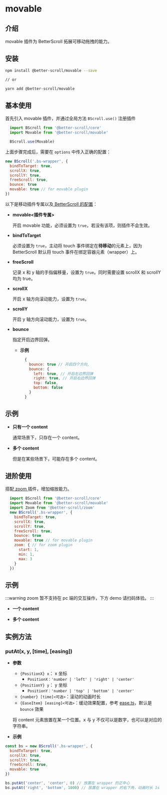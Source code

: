 # movable

## 介绍

movable 插件为 BetterScroll 拓展可移动拖拽的能力。

## 安装

```bash
npm install @better-scroll/movable --save

// or

yarn add @better-scroll/movable
```

## 基本使用

首先引入 movable 插件，并通过全局方法 `BScroll.use()` 注册插件

```js
  import BScroll from '@better-scroll/core'
  import Movable from '@better-scroll/movable'

  BScroll.use(Movable)
```

上面步骤完成后，需要在 `options` 中传入正确的配置：

```js
new BScroll('.bs-wrapper', {
  bindToTarget: true,
  scrollX: true,
  scrollY: true,
  freeScroll: true,
  bounce: true
  movable: true // for movable plugin
})
```

以下是移动插件专属以及[ BetterScroll 的配置](../guide/base-scroll-options.html)：

- **movable<插件专属>**

  开启 movable 功能，必须设置为 `true`，若没有该项，则插件不会生效。

- **bindToTarget**

  必须设置为 `true`，主动将 touch 事件绑定在**待移动**的元素上，因为BetterScroll 默认将 touch 事件在绑定容器元素（wrapper）上。

- **freeScroll**

  记录 x 和 y 轴的手指偏移量，设置为 `true`。同时需要设置 scrollX 和 scrollY 均为 true。

- **scrollX**

  开启 x 轴方向滚动能力，设置为 `true`。

- **scrollY**

  开启 y 轴方向滚动能力，设置为 `true`。

- **bounce**

  指定开启边界回弹。

  - **示例**

    ```js
      {
        bounce: true // 开启四个方向,
        bounce: {
          left: true, // 开启左边界回弹
          right: true, // 开启右边界回弹
          top: false,
          bottom: false
        }
      }
    ```
## 示例

  - **只有一个 content**

    通常场景下，只存在一个 content。

    <demo qrcode-url="movable/default" :render-code="true">
      <template slot="code-template">
        <<< @/examples/vue/components/movable/default.vue?template
      </template>
      <template slot="code-script">
        <<< @/examples/vue/components/movable/default.vue?script
      </template>
      <template slot="code-style">
        <<< @/examples/vue/components/movable/default.vue?style
      </template>
      <movable-default slot="demo"></movable-default>
    </demo>

  - **多个 content**

    但是在某些场景下，可能存在多个 content。

    <demo qrcode-url="movable/multi-content">
      <template slot="code-template">
        <<< @/examples/vue/components/movable/multi-content.vue?template
      </template>
      <template slot="code-script">
        <<< @/examples/vue/components/movable/multi-content.vue?script
      </template>
      <template slot="code-style">
        <<< @/examples/vue/components/movable/multi-content.vue?style
      </template>
      <movable-multi-content slot="demo"></movable-multi-content>
    </demo>

## 进阶使用

搭配[ zoom ](./zoom.html#介绍)插件，增加缩放能力。

```js
  import BScroll from '@better-scroll/core'
  import Movable from '@better-scroll/movable'
  import Zoom from '@better-scroll/zoom'
  new BScroll('.bs-wrapper', {
    bindToTarget: true,
    scrollX: true,
    scrollY: true,
    freeScroll: true,
    bounce: true
    movable: true // for movable plugin
    zoom: { // for zoom plugin
      start: 1,
      min: 1,
      max: 3
    }
  })
```

## 示例

  :::warning
  zoom 暂不支持在 pc 端的交互操作，下方 demo 请扫码体验。
  :::

  - **一个 content**

    <demo qrcode-url="movable/scale">
      <template slot="code-template">
        <<< @/examples/vue/components/movable/scale.vue?template
      </template>
      <template slot="code-script">
        <<< @/examples/vue/components/movable/scale.vue?script
      </template>
      <template slot="code-style">
        <<< @/examples/vue/components/movable/scale.vue?style
      </template>
      <movable-scale slot="demo"></movable-scale>
    </demo>

  - **多个 content**

    <demo qrcode-url="movable/multi-content-scale">
      <template slot="code-template">
        <<< @/examples/vue/components/movable/multi-content-scale.vue?template
      </template>
      <template slot="code-script">
        <<< @/examples/vue/components/movable/multi-content-scale.vue?script
      </template>
      <template slot="code-style">
        <<< @/examples/vue/components/movable/multi-content-scale.vue?style
      </template>
      <movable-multi-content-scale slot="demo"></movable-multi-content-scale>
    </demo>

## 实例方法

### putAt(x, y, [time], [easing]) <Badge text='2.0.4' />
  - **参数**
    - `{PositionX} x`： x 坐标
      - `PositionX：'number | 'left' | 'right' | 'center'`
    - `{PositionY} y`： y 坐标
      - `PositionY：'number | 'top' | 'bottom' | 'center'`
    - `{number} [time]<可选>`：滚动的动画时长
    - `{EaseItem} [easing]<可选>`：缓动效果配置，参考 [ease.ts](https://github.com/joyjoyful92/better-scroll/blob/dev/packages/shared-utils/src/ease.ts)，默认是 `bounce` 效果

    将 content 元素放置在某一个位置。x 与 y 不仅可以是数字，也可以是对应的字符串。

  - **示例**

  ```js
  const bs = new BScroll('.bs-wrapper', {
    bindToTarget: true,
    scrollX: true,
    scrollY: true,
    freeScroll: true,
    movable: true
  })

  bs.putAt('center', 'center', 0) // 放置在 wrapper 的正中心
  bs.putAt('right', 'bottom', 1000) // 放置在 wrapper 的右下角，动画时长 1s
  ```